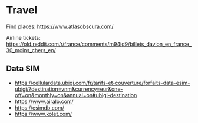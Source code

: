# Travel

Find places: <https://www.atlasobscura.com/>

Airline tickets: <https://old.reddit.com/r/france/comments/m94jd9/billets_davion_en_france_30_moins_chers_en/>

## Data SIM

- <https://cellulardata.ubigi.com/fr/tarifs-et-couverture/forfaits-data-esim-ubigi/?destination=vnm&currency=eur&one-off=on&monthly=on&annual=on#ubigi-destination>
- <https://www.airalo.com/>
- <https://esimdb.com/>
- <https://www.kolet.com/>
